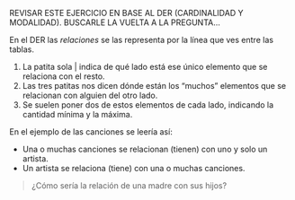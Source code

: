 REVISAR ESTE EJERCICIO EN BASE AL DER (CARDINALIDAD Y MODALIDAD). BUSCARLE LA VUELTA A LA PREGUNTA...

En el DER las _relaciones_ se las representa por la línea que ves entre las tablas. 

1. La patita sola | indica de qué lado está ese único elemento que se relaciona con el resto.
2. Las tres patitas nos dicen dónde están los “muchos” elementos que se relacionan con alguien del otro lado. 
3. Se suelen poner dos de estos elementos de cada lado, indicando la cantidad mínima y la máxima. 

En el ejemplo de las canciones se leería así: 

* Una o muchas canciones se relacionan (tienen) con uno y solo un artista. 
* Un artista se relaciona (tiene) con una o muchas canciones.  

> ¿Cómo sería la relación de una madre con sus hijos?